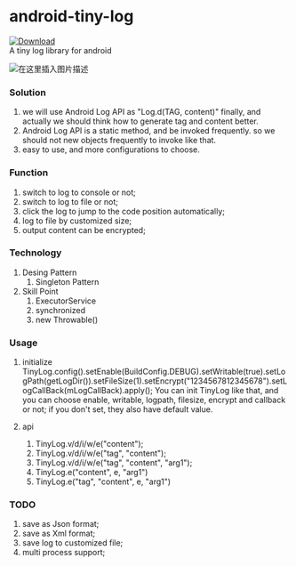 # android-tiny-log
[![Download](https://api.bintray.com/packages/ddnosh/maven/tinylog/images/download.svg) ](https://bintray.com/ddnosh/maven/tinylog/_latestVersion)  
A tiny log library for android

![在这里插入图片描述](https://img-blog.csdnimg.cn/20181223135243751.png?x-oss-process=image/watermark,type_ZmFuZ3poZW5naGVpdGk,shadow_10,text_aHR0cHM6Ly9ibG9nLmNzZG4ubmV0L2Rkbm9zaA==,size_16,color_FFFFFF,t_70)

### Solution
1. we will use Android Log API as "Log.d(TAG, content)" finally,
and actually we should think how to generate tag and content better.
2. Android Log API is a static method, and be invoked frequently.
so we should not new objects frequently to invoke like that.
3. easy to use, and more configurations to choose.

### Function
1. switch to log to console or not;
2. switch to log to file or not;
3. click the log to jump to the code position automatically;
4. log to file by customized size;
5. output content can be encrypted;

### Technology
1. Desing Pattern
    1. Singleton Pattern
2. Skill Point
    1. ExecutorService
    2. synchronized
    3. new Throwable()

### Usage
1. initialize
TinyLog.config().setEnable(BuildConfig.DEBUG).setWritable(true).setLogPath(getLogDir()).setFileSize(1).setEncrypt("1234567812345678").setLogCallBack(mLogCallBack).apply();
You can init TinyLog like that, and you can choose enable, writable, logpath, filesize, encrypt and callback or not;
if you don't set, they also have default value.

2. api
    1. TinyLog.v/d/i/w/e("content");
    2. TinyLog.v/d/i/w/e("tag", "content");
    3. TinyLog.v/d/i/w/e("tag", "content", "arg1");
    4. TinyLog.e("content", e, "arg1")
    5. TinyLog.e("tag", "content", e, "arg1")

### TODO
1. save as Json format;
2. save as Xml format;
3. save log to customized file;
4. multi process support;
